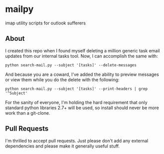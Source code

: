 # mailpy

imap utility scripts for outlook sufferers

## About

I created this repo when I found myself deleting a million generic task email updates from our internal tasks tool.
Now, I can accomplish the same with:

```
python search-mail.py --subject '[tasks]' --delete-messages
```

And because you are a coward, I've added the ability to preview messages or view them while you do the delete with the following:

```
python search-mail.py --subject '[tasks]' --print-headers | grep '^Subject'
```

For the sanity of everyone, I'm holding the hard requirement that only standard python libraries 2.7+ will be used, so install should never
be more work than a git-clone.

## Pull Requests

I'm thrilled to accept pull requests.  Just please don't add any external dependencies and please make it generally useful stuff.
